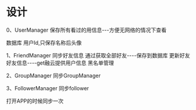 # 设计

0、UserManager 保存所有看过的用信息---方便无网络的情况下查看

数据库 用户Id,只保存名称后头像

1、FriendManager 同步好友信息 通过获取全部好友----保存到数据库 更新好友好友信息----get融云提供用户信息 黑名单管理

2、GroupManager 同步GroupManager

3、FollowerManager 同步follower

打开APP的时候同步一次

